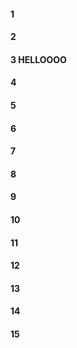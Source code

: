 #### 1
#### 2
#### 3 HELLOOOO
#### 4
#### 5
#### 6
#### 7
#### 8
#### 9
#### 10
#### 11
#### 12
#### 13
#### 14
#### 15